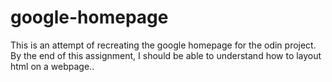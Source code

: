 # google-homepage

This is an attempt of recreating the google homepage for the odin project. By the end of this assignment, I should be able to understand how to layout html on a webpage..